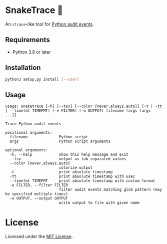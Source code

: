 # SnakeTrace &#x1F40D;

An `strace`-like tool for [Python audit events](https://docs.python.org/3/library/audit_events.html#audit-events).

## Requirements

- Python 3.8 or later

## Installation

```bash
python3 setup.py install [--user]
```

## Usage

```
usage: snaketrace [-h] [--tsv] [--color {never,always,auto}] [-t | -tt | --timefmt TIMEFMT] [-e FILTER] [-o OUTPUT] filename [args [args ...]]

Trace Python audit events

positional arguments:
  filename              Python script
  args                  Python script arguments

optional arguments:
  -h, --help            show this help message and exit
  --tsv                 output as tab separated values
  --color {never,always,auto}
                        colorize output
  -t                    print absolute timestamp
  -tt                   print absolute timestamp with usec
  --timefmt TIMEFMT     print absolute timestamp with custom format
  -e FILTER, --filter FILTER
                        filter audit events matching glob pattern (may be specified multiple times)
  -o OUTPUT, --output OUTPUT
                        write output to file with given name
``` 

# License

Licensed under the [MIT License](/LICENSE).
